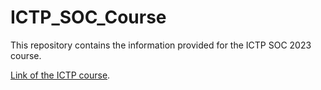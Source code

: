 # ICTP_SOC_Course

This repository contains the information provided for the ICTP SOC 2023 course.

[Link of the ICTP course](https://indico.ictp.it/event/10225/overview).
